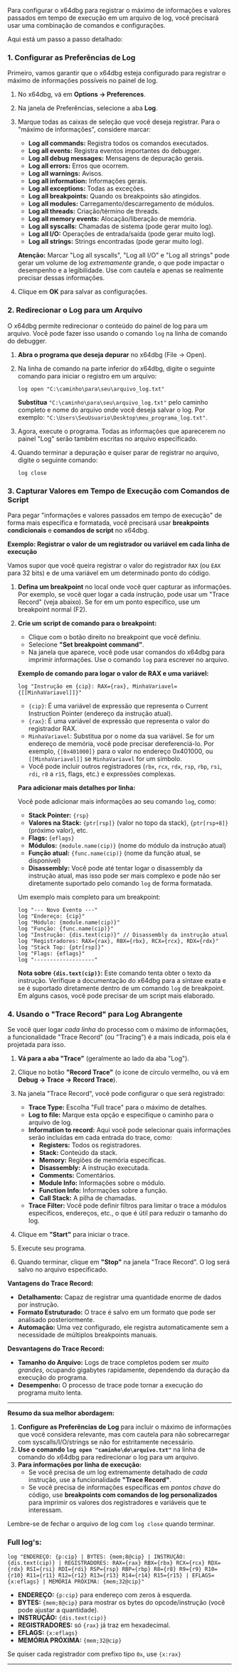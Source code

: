 Para configurar o x64dbg para registrar o máximo de informações e valores passados em tempo de execução em um arquivo de log, você precisará usar uma combinação de comandos e configurações.

Aqui está um passo a passo detalhado:

### 1\. Configurar as Preferências de Log

Primeiro, vamos garantir que o x64dbg esteja configurado para registrar o máximo de informações possíveis no painel de log.

1.  No x64dbg, vá em **Options -\> Preferences**.

2.  Na janela de Preferências, selecione a aba **Log**.

3.  Marque todas as caixas de seleção que você deseja registrar. Para o "máximo de informações", considere marcar:

      * **Log all commands:** Registra todos os comandos executados.
      * **Log all events:** Registra eventos importantes do debugger.
      * **Log all debug messages:** Mensagens de depuração gerais.
      * **Log all errors:** Erros que ocorrem.
      * **Log all warnings:** Avisos.
      * **Log all information:** Informações gerais.
      * **Log all exceptions:** Todas as exceções.
      * **Log all breakpoints:** Quando os breakpoints são atingidos.
      * **Log all modules:** Carregamento/descarregamento de módulos.
      * **Log all threads:** Criação/término de threads.
      * **Log all memory events:** Alocação/liberação de memória.
      * **Log all syscalls:** Chamadas de sistema (pode gerar muito log).
      * **Log all I/O:** Operações de entrada/saída (pode gerar muito log).
      * **Log all strings:** Strings encontradas (pode gerar muito log).

    **Atenção:** Marcar "Log all syscalls", "Log all I/O" e "Log all strings" pode gerar um volume de log *extremamente* grande, o que pode impactar o desempenho e a legibilidade. Use com cautela e apenas se realmente precisar dessas informações.

4.  Clique em **OK** para salvar as configurações.

### 2\. Redirecionar o Log para um Arquivo

O x64dbg permite redirecionar o conteúdo do painel de log para um arquivo. Você pode fazer isso usando o comando `log` na linha de comando do debugger.

1.  **Abra o programa que deseja depurar** no x64dbg (File -\> Open).

2.  Na linha de comando na parte inferior do x64dbg, digite o seguinte comando para iniciar o registro em um arquivo:

    ```
    log open "C:\caminho\para\seu\arquivo_log.txt"
    ```

    **Substitua** `"C:\caminho\para\seu\arquivo_log.txt"` pelo caminho completo e nome do arquivo onde você deseja salvar o log. Por exemplo: `"C:\Users\SeuUsuario\Desktop\meu_programa_log.txt"`.

3.  Agora, execute o programa. Todas as informações que aparecerem no painel "Log" serão também escritas no arquivo especificado.

4.  Quando terminar a depuração e quiser parar de registrar no arquivo, digite o seguinte comando:

    ```
    log close
    ```

### 3\. Capturar Valores em Tempo de Execução com Comandos de Script

Para pegar "informações e valores passados em tempo de execução" de forma mais específica e formatada, você precisará usar **breakpoints condicionais** e **comandos de script** no x64dbg.

**Exemplo: Registrar o valor de um registrador ou variável em cada linha de execução**

Vamos supor que você queira registrar o valor do registrador `RAX` (ou `EAX` para 32 bits) e de uma variável em um determinado ponto do código.

1.  **Defina um breakpoint** no local onde você quer capturar as informações. Por exemplo, se você quer logar a cada instrução, pode usar um "Trace Record" (veja abaixo). Se for em um ponto específico, use um breakpoint normal (F2).

2.  **Crie um script de comando para o breakpoint:**

      * Clique com o botão direito no breakpoint que você definiu.
      * Selecione **"Set breakpoint command"**.
      * Na janela que aparece, você pode usar comandos do x64dbg para imprimir informações. Use o comando `log` para escrever no arquivo.

    **Exemplo de comando para logar o valor de RAX e uma variável:**

    ```
    log "Instrução em {cip}: RAX={rax}, MinhaVariavel={[[MinhaVariavel]]}"
    ```

      * `{cip}`: É uma variável de expressão que representa o Current Instruction Pointer (endereço da instrução atual).
      * `{rax}`: É uma variável de expressão que representa o valor do registrador RAX.
      * `MinhaVariavel`: Substitua por o nome da sua variável. Se for um endereço de memória, você pode precisar dereferenciá-lo. Por exemplo, `{[0x401000]}` para o valor no endereço 0x401000, ou `[[MinhaVariavel]]` se `MinhaVariavel` for um símbolo.
      * Você pode incluir outros registradores (`rbx`, `rcx`, `rdx`, `rsp`, `rbp`, `rsi`, `rdi`, `r8` a `r15`, flags, etc.) e expressões complexas.

    **Para adicionar mais detalhes por linha:**

    Você pode adicionar mais informações ao seu comando `log`, como:

      * **Stack Pointer:** `{rsp}`
      * **Valores na Stack:** `{ptr[rsp]}` (valor no topo da stack), `{ptr[rsp+8]}` (próximo valor), etc.
      * **Flags:** `{eflags}`
      * **Módulos:** `{module.name(cip)}` (nome do módulo da instrução atual)
      * **Função atual:** `{func.name(cip)}` (nome da função atual, se disponível)
      * **Disassembly:** Você pode até tentar logar o disassembly da instrução atual, mas isso pode ser mais complexo e pode não ser diretamente suportado pelo comando `log` de forma formatada.

    Um exemplo mais completo para um breakpoint:

    ```
    log "--- Novo Evento ---"
    log "Endereço: {cip}"
    log "Módulo: {module.name(cip)}"
    log "Função: {func.name(cip)}"
    log "Instrução: {dis.text(cip)}" // Disassembly da instrução atual
    log "Registradores: RAX={rax}, RBX={rbx}, RCX={rcx}, RDX={rdx}"
    log "Stack Top: {ptr[rsp]}"
    log "Flags: {eflags}"
    log "-------------------"
    ```

    **Nota sobre `{dis.text(cip)}`:** Este comando tenta obter o texto da instrução. Verifique a documentação do x64dbg para a sintaxe exata e se é suportado diretamente dentro de um comando `log` de breakpoint. Em alguns casos, você pode precisar de um script mais elaborado.

### 4\. Usando o "Trace Record" para Log Abrangente

Se você quer logar *cada linha* do processo com o máximo de informações, a funcionalidade "Trace Record" (ou "Tracing") é a mais indicada, pois ela é projetada para isso.

1.  **Vá para a aba "Trace"** (geralmente ao lado da aba "Log").

2.  Clique no botão **"Record Trace"** (o ícone de círculo vermelho, ou vá em **Debug -\> Trace -\> Record Trace**).

3.  Na janela "Trace Record", você pode configurar o que será registrado:

      * **Trace Type:** Escolha "Full trace" para o máximo de detalhes.
      * **Log to file:** Marque esta opção e especifique o caminho para o arquivo de log.
      * **Information to record:** Aqui você pode selecionar quais informações serão incluídas em cada entrada do trace, como:
          * **Registers:** Todos os registradores.
          * **Stack:** Conteúdo da stack.
          * **Memory:** Regiões de memória específicas.
          * **Disassembly:** A instrução executada.
          * **Comments:** Comentários.
          * **Module Info:** Informações sobre o módulo.
          * **Function Info:** Informações sobre a função.
          * **Call Stack:** A pilha de chamadas.
      * **Trace Filter:** Você pode definir filtros para limitar o trace a módulos específicos, endereços, etc., o que é útil para reduzir o tamanho do log.

4.  Clique em **"Start"** para iniciar o trace.

5.  Execute seu programa.

6.  Quando terminar, clique em **"Stop"** na janela "Trace Record". O log será salvo no arquivo especificado.

**Vantagens do Trace Record:**

  * **Detalhamento:** Capaz de registrar uma quantidade enorme de dados por instrução.
  * **Formato Estruturado:** O trace é salvo em um formato que pode ser analisado posteriormente.
  * **Automação:** Uma vez configurado, ele registra automaticamente sem a necessidade de múltiplos breakpoints manuais.

**Desvantagens do Trace Record:**

  * **Tamanho do Arquivo:** Logs de trace completos podem ser *muito grandes*, ocupando gigabytes rapidamente, dependendo da duração da execução do programa.
  * **Desempenho:** O processo de trace pode tornar a execução do programa muito lenta.

-----

**Resumo da sua melhor abordagem:**

1.  **Configure as Preferências de Log** para incluir o máximo de informações que você considera relevante, mas com cautela para não sobrecarregar com syscalls/I/O/strings se não for estritamente necessário.
2.  **Use o comando `log open "caminho\do\arquivo.txt"`** na linha de comando do x64dbg para redirecionar o log para um arquivo.
3.  **Para informações por linha de execução:**
      * Se você precisa de um log extremamente detalhado de *cada* instrução, use a funcionalidade **"Trace Record"**.
      * Se você precisa de informações específicas em *pontos chave* do código, use **breakpoints com comandos de log personalizados** para imprimir os valores dos registradores e variáveis que te interessam.

Lembre-se de fechar o arquivo de log com `log close` quando terminar.


### Full log's:

```x64dbg
log "ENDEREÇO: {p:cip} | BYTES: {mem;8@cip} | INSTRUÇÃO: {dis.text(cip)} | REGISTRADORES: RAX={rax} RBX={rbx} RCX={rcx} RDX={rdx} RSI={rsi} RDI={rdi} RSP={rsp} RBP={rbp} R8={r8} R9={r9} R10={r10} R11={r11} R12={r12} R13={r13} R14={r14} R15={r15} | EFLAGS={x:eflags} | MEMÓRIA PRÓXIMA: {mem;32@cip}"
```

* **ENDEREÇO:** `{p:cip}` para endereço com zeros à esquerda.
* **BYTES:** `{mem;8@cip}` para mostrar os bytes do opcode/instrução (você pode ajustar a quantidade).
* **INSTRUÇÃO:** `{dis.text(cip)}`
* **REGISTRADORES:** só `{rax}` já traz em hexadecimal.
* **EFLAGS:** `{x:eflags}`
* **MEMÓRIA PRÓXIMA:** `{mem;32@cip}`

Se quiser cada registrador com prefixo tipo `0x`, use `{x:rax}`

---

